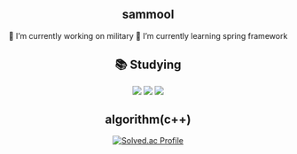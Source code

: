 <div align="center">
  
## sammool
🌱  I’m currently working on military
🌱 I’m currently learning spring framework
  
 ## 📚 Studying 
<div>
    <img src="https://img.shields.io/badge/C++-00599C?style=for-the-badge-square&logo=cplusplus&logoColor=white">
    <img src="https://img.shields.io/badge/Java-FFFFFF?style=for-the-badge-square&logo=OpenJDK&logoColor=black">
    <img src="https://img.shields.io/badge/Spring-6DB33F?style=for-the-badgesquare&logo=Spring&logoColor=white">
</div>
  
## algorithm(c++)
 [![Solved.ac Profile](http://mazassumnida.wtf/api/v2/generate_badge?boj=sammool2003)](https://solved.ac/sammool2003/)






